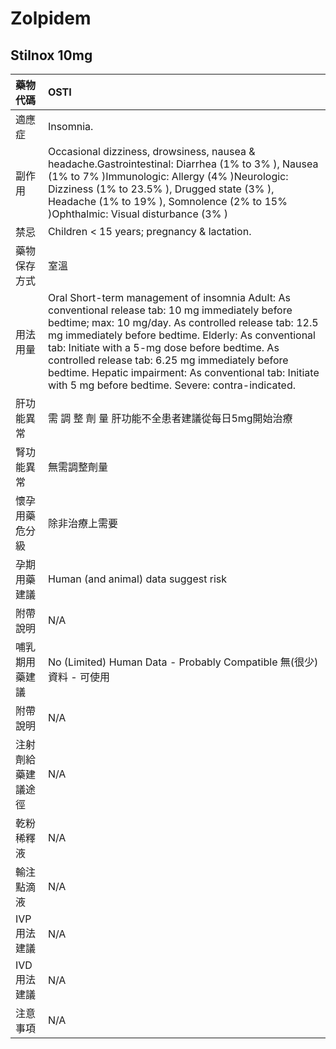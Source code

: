 # Zolpidem

## Stilnox 10mg

| 藥物代碼 | OSTI |
| :--- | :--- |
| 適應症 | Insomnia. |
| 副作用 | Occasional dizziness, drowsiness, nausea & headache.Gastrointestinal: Diarrhea \(1% to 3% \), Nausea \(1% to 7% \)Immunologic: Allergy \(4% \)Neurologic: Dizziness \(1% to 23.5% \), Drugged state \(3% \), Headache \(1% to 19% \), Somnolence \(2% to 15% \)Ophthalmic: Visual disturbance \(3% \) |
| 禁忌 | Children &lt; 15 years; pregnancy & lactation. |
| 藥物保存方式 | 室溫 |
| 用法用量 | Oral Short-term management of insomnia Adult: As conventional release tab: 10 mg immediately before bedtime; max: 10 mg/day. As controlled release tab: 12.5 mg immediately before bedtime. Elderly: As conventional tab: Initiate with a 5-mg dose before bedtime. As controlled release tab: 6.25 mg immediately before bedtime. Hepatic impairment: As conventional tab: Initiate with 5 mg before bedtime. Severe: contra-indicated. |
| 肝功能異常 | 需 調 整 劑 量  肝功能不全患者建議從每日5mg開始治療 |
| 腎功能異常 | 無需調整劑量 |
| 懷孕用藥危分級 | 除非治療上需要 |
| 孕期用藥建議 | Human \(and animal\) data suggest risk |
| 附帶說明 | N/A |
| 哺乳期用藥建議 | No \(Limited\) Human Data - Probably Compatible 無\(很少\)資料 - 可使用 |
| 附帶說明 | N/A |
| 注射劑給藥建議途徑 | N/A |
| 乾粉稀釋液 | N/A |
| 輸注點滴液 | N/A |
| IVP 用法建議 | N/A |
| IVD 用法建議 | N/A |
| 注意事項 | N/A |

